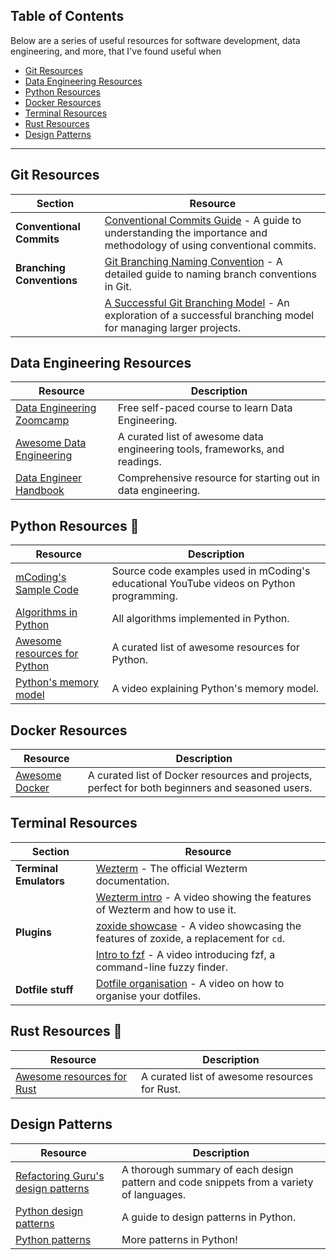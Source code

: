 ## Table of Contents

Below are a series of useful resources for software development, data engineering, and more, that I've found useful when

- [Git Resources](#git-resources)
- [Data Engineering Resources](#data-engineering-resources)
- [Python Resources](#python-resources)
- [Docker Resources](#docker-resources)
- [Terminal Resources](#terminal-resources)
- [Rust Resources](#rust-resources)
- [Design Patterns](#design-patterns)

<hr>

## Git Resources

| Section | Resource |
| --- | --- |
| **Conventional Commits** | [Conventional Commits Guide](https://gist.github.com/qoomon/5dfcdf8eec66a051ecd85625518cfd13) - A guide to understanding the importance and methodology of using conventional commits. |
| **Branching Conventions** | [Git Branching Naming Convention](https://gist.github.com/joshbuchea/6f47e86d2510bce28f8e7f42ae84c716) - A detailed guide to naming branch conventions in Git. |
|  | [A Successful Git Branching Model](https://nvie.com/posts/a-successful-git-branching-model/) - An exploration of a successful branching model for managing larger projects. |

## Data Engineering Resources

| Resource | Description |
| --- | --- |
| [Data Engineering Zoomcamp](https://github.com/DataTalksClub/data-engineering-zoomcamp) | Free self-paced course to learn Data Engineering. |
| [Awesome Data Engineering](https://github.com/igorbarinov/awesome-data-engineering) | A curated list of awesome data engineering tools, frameworks, and readings. |
| [Data Engineer Handbook](https://github.com/DataExpert-io/data-engineer-handbook) | Comprehensive resource for starting out in data engineering. |

## Python Resources :snake:

| Resource | Description |
| --- | --- |
| [mCoding's Sample Code](https://github.com/mCodingLLC/VideosSampleCode) | Source code examples used in mCoding's educational YouTube videos on Python programming. |
| [Algorithms in Python](https://github.com/TheAlgorithms/Python) | All algorithms implemented in Python. |
| [Awesome resources for Python](https://github.com/shahednasser/awesome-resources?tab=readme-ov-file#python) | A curated list of awesome resources for Python. |
| [Python's memory model](https://www.youtube.com/watch?v=0Om2gYU6clE) | A video explaining Python's memory model. |

## Docker Resources

| Resource | Description |
| --- | --- |
| [Awesome Docker](https://github.com/veggiemonk/awesome-docker) | A curated list of Docker resources and projects, perfect for both beginners and seasoned users. |

## Terminal Resources

| Section | Resource |
| --- | --- |
| **Terminal Emulators** | [Wezterm](https://wezfurlong.org/wezterm/) - The official Wezterm documentation. |
|  | [Wezterm intro](https://www.youtube.com/watch?v=h7G_GgDhTfY&t=625s) - A video showing the features of Wezterm and how to use it. |
| **Plugins** | [zoxide showcase](https://www.youtube.com/watch?v=aghxkpyRVDY) - A video showcasing the features of zoxide, a replacement for `cd`. |
|  | [Intro to fzf](https://www.youtube.com/watch?v=F8dgIPYjvH8) - A video introducing fzf, a command-line fuzzy finder. |
| **Dotfile stuff** | [Dotfile organisation](https://www.youtube.com/watch?v=5oXy6ktYs7I) - A video on how to organise your dotfiles. |

## Rust Resources :crab:

| Resource | Description |
| --- | --- |
| [Awesome resources for Rust](https://github.com/shahednasser/awesome-resources?tab=readme-ov-file#rust) | A curated list of awesome resources for Rust. |

## Design Patterns

| Resource | Description |
| --- | --- |
| [Refactoring Guru's design patterns](https://refactoring.guru/design-patterns) | A thorough summary of each design pattern and code snippets from a variety of languages. |
| [Python design patterns](https://python-patterns.guide/) | A guide to design patterns in Python. |
| [Python patterns](https://github.com/faif/python-patterns?tab=readme-ov-file) | More patterns in Python! |
